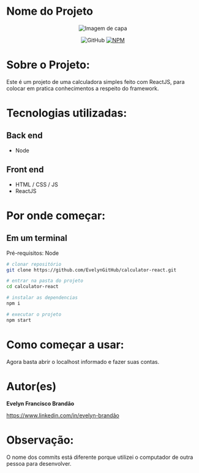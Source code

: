 # Nome do Projeto

<center>

![Imagem de capa](https://github.com/EvelynGitHub/calculator-react/blob/main/public/capa.png)

</center>
<center>

![GitHub](https://img.shields.io/github/license/EvelynGitHub/calculator-react)
[![NPM](https://img.shields.io/npm/l/react)](https://github.com/EvelynGitHub/calculator-react/LICENSE)

</center>

# Sobre o Projeto:

Este é um projeto de uma calculadora simples feito com ReactJS, para colocar em pratica conhecimentos 
a respeito do framework.

# Tecnologias utilizadas:

## Back end

- Node

## Front end

- HTML / CSS / JS
- ReactJS


# Por onde começar:

## Em um terminal

Pré-requisitos: Node

```bash
# clonar repositório
git clone https://github.com/EvelynGitHub/calculator-react.git

# entrar na pasta do projeto 
cd calculator-react

# instalar as dependencias
npm i

# executar o projeto
npm start

```


# Como começar a usar:

Agora basta abrir o localhost informado e fazer suas contas. 


# Autor(es)

**Evelyn Francisco Brandão**

https://www.linkedin.com/in/evelyn-brandão


# Observação:

O nome dos commits está diferente porque utilizei o computador de outra pessoa para desenvolver.
